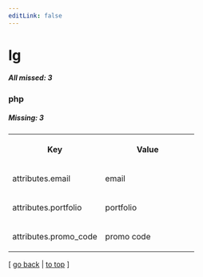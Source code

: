 ```yaml
---
editLink: false
---
```


# lg

##### All missed: 3


### php

##### Missing: 3

<table width="100%">
<tr><th width="50%">

Key

</th><th width="50%">

Value

</th></tr>
<tr><td width="50%">

attributes.email

</td><td width="50%">

email

</td></tr>
<tr><td width="50%">

attributes.portfolio

</td><td width="50%">

portfolio

</td></tr>
<tr><td width="50%">

attributes.promo_code

</td><td width="50%">

promo code

</td></tr>
</table>

[ [go back](../status.md) | [to top](#) ]

